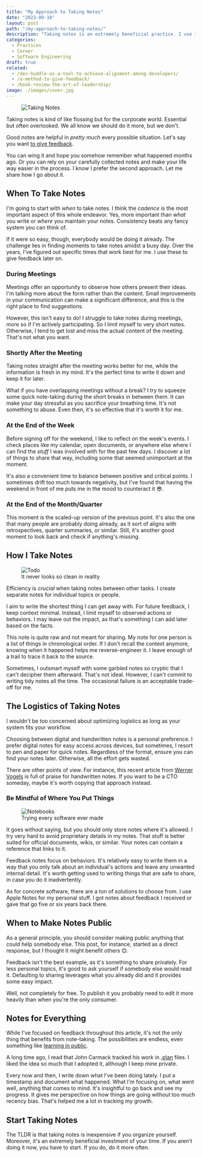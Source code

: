 ```yaml
---
title: "My Approach to Taking Notes"
date: "2023-09-10"
layout: post
path: "/my-approach-to-taking-notes/"
description: "Taking notes is an extremely beneficial practice. I use it extensively to be able to give more and better feedback. Let me share my approach"
categories:
  - Practices
  - Career
  - Software Engineering
draft: true
related:
  - /dev-huddle-as-a-tool-to-achieve-alignment-among-developers/
  - /a-method-to-give-feedback/
  - /book-review-the-art-of-leadership/
image: ./images/cover.jpg
---
```


<figure class="figure figure--right">
  <img src="./images/cover.png" alt="Taking Notes" />
  </figure>

Taking notes is kind of like flossing but for the corporate world. Essential but often overlooked. We all know we should do it more, but we don't. 

Good notes are helpful in *pretty much* every possible situation. Let's say you want [to give feedback](../a-method-to-give-feedback/). 

You can wing it and hope you somehow remember what happened months ago. Or you can rely on your carefully collected notes and make your life way easier in the process. I know I prefer the second approach. Let me share how I go about it.

## When To Take Notes

I'm going to start with _when_ to take notes. I think the _cadence_ is the most important aspect of this whole endeavor. Yes, more important than _what_ you write or _where_ you maintain your notes. Consistency beats any fancy system you can think of.

If it were so easy, though, everybody would be doing it already. The challenge lies in finding moments to take notes amidst a busy day. Over the years, I've figured out specific times that work best for me. I use these to give feedback later on.

### During Meetings

Meetings offer an opportunity to observe how others present their ideas. I'm talking more about the form rather than the content. Small improvements in your communication can make a significant difference, and this is the right place to find suggestions.

However, this isn't easy to do! I struggle to take notes during meetings, more so if I'm actively participating. So I limit myself to very short notes. Otherwise, I tend to get lost and miss the actual content of the meeting. That's not what you want.

### Shortly After the Meeting

Taking notes straight after the meeting works better for me, while the information is fresh in my mind. It's the perfect time to write it down and keep it for later.

What if you have overlapping meetings without a break? I try to squeeze some quick note-taking during the short breaks in between them. It can make your day stressful as you sacrifice your breathing time. It's not something to abuse. Even then, it's so effective that it's worth it for me.

### At the End of the Week

Before signing off for the weekend, I like to reflect on the week's events. I check places like my calendar, open documents, or anywhere else where I can find the _stuff_ I was involved with for the past few days. I discover a lot of things to share that way, including some that seemed unimportant at the moment.

It's also a convenient time to balance between positive and critical points. I sometimes drift too much towards negativity, but I've found that having the weekend in front of me puts me in the mood to counteract it 😎.

### At the End of the Month/Quarter

This moment is the scaled-up version of the previous point. It's also the one that many people are probably doing already, as it sort of aligns with retrospectives, quarter summaries, or similar. Still, it's another good moment to look back and check if anything's missing.

## How I Take Notes

<figure class="figure figure--left">
  <img src="./images/todo.jpg" alt="Todo" />
  <figcaption class="figure__caption">
  It never looks so clean in reality
  </figcaption>
</figure>

Efficiency is _crucial_ when taking notes between other tasks. I create separate notes for individual topics or people.

I aim to write the shortest thing I can get away with. For future feedback, I keep context minimal. Instead, I limit myself to observed actions or behaviors. I may leave out the impact, as that's something I can add later based on the facts.

This note is quite raw and not meant for sharing. My note for one person is a list of things in chronological order. If I don't recall the context anymore, knowing when it happened helps me reverse-engineer it. I leave enough of a trail to trace it back to the source. 

Sometimes, I outsmart myself with some garbled notes so cryptic that I can't decipher them afterward. That's not ideal. However, I can't commit to writing tidy notes all the time. The occasional failure is an acceptable trade-off for me.

## The Logistics of Taking Notes

I wouldn't be too concerned about optimizing logistics as long as your system fits your workflow.

Choosing between digital and handwritten notes is a personal preference. I prefer digital notes for easy access across devices, but sometimes, I resort to pen and paper for quick notes. Regardless of the format, ensure you can find your notes later. Otherwise, all the effort gets wasted.

There are other points of view. For instance, this recent article from [Werner Vogels](https://www.allthingsdistributed.com/2023/06/a-few-words-on-taking-notes.html) is full of praise for handwritten notes. If you want to be a CTO someday, maybe it's worth copying that approach instead.

### Be Mindful of Where You Put Things

<figure class="figure figure--right">
  <img src="./images/notebooks.jpg" alt="Notebooks" />
  <figcaption class="figure__caption">
  Trying every software ever made
  </figcaption>
</figure>

It goes without saying, but you should only store notes where it's allowed. I try very hard to avoid proprietary details in my notes. That stuff is better suited for official documents, wikis, or similar. Your notes can contain a reference that links to it. 

Feedback notes focus on behaviors. It's relatively easy to write them in a way that you only talk about an individual's actions and leave any unwanted internal detail. It's worth getting used to writing things that are safe to share, in case you do it inadvertently.

As for concrete software, there are a ton of solutions to choose from. I use Apple Notes for my personal stuff. I got notes about feedback I received or gave that go five or six years back there.

## When to Make Notes Public

As a general principle, you should consider making public anything that could help somebody else. This post, for instance, started as a direct response, but I thought it might benefit others 😊.

Feedback isn't the best example, as it's something to share privately. For less personal topics, it's good to ask yourself if somebody else would read it. Defaulting to sharing leverages what you already did and it provides some easy impact. 

Well, not completely for free. To publish it you probably need to edit it more heavily than when you're the only consumer.

## Notes for Everything

While I've focused on feedback throughout this article, it's not the only thing that benefits from note-taking. The possibilities are endless, even something like [learning in public](https://jvns.ca/).

A long time ago, I read that John Carmack tracked his work in [.plan](https://garbagecollected.org/2017/10/24/the-carmack-plan/) files. I liked the idea so much that I adopted it, although I keep mine private.

Every now and then, I write down what I've been doing lately. I put a timestamp and document what happened. What I'm focusing on, what went well, anything that comes to mind. It's insightful to go back and see my progress. It gives me perspective on how things are going without too much recency bias. That's helped me a lot in tracking my growth.

## Start Taking Notes

The TLDR is that taking notes is inexpensive if you organize yourself. Moreover, it's an extremely beneficial investment of your time. If you aren't doing it now, you have to start. If you do, do it more often.

